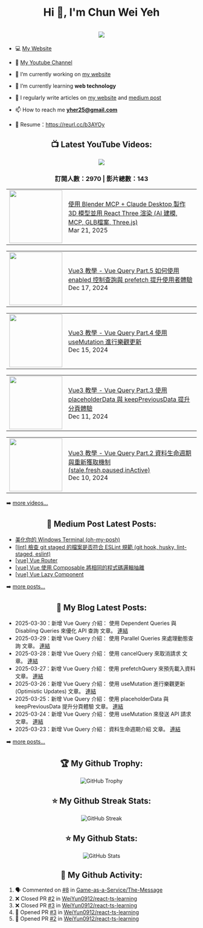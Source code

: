 <h1 align="center">Hi 👋, I'm Chun Wei Yeh<br><br> <img src="https://komarev.com/ghpvc/?username=weiyun0912&style=for-the-badge"></h1>

- 💻 [My Website](https://wei-docusaurus-vercel.vercel.app)

- 🎥 [My Youtube Channel](https://www.youtube.com/channel/UCy1Q33r6POsxGTtZcOF--Fw)

- 🔭 I’m currently working on [my website](https://wei-docusaurus-vercel.vercel.app)

- 🌱 I’m currently learning **web technology**

- 📝 I regularly write articles on [my website](https://wei-docusaurus-vercel.vercel.app/docs/intro) and [medium post](https://medium.com/@weiyun0912)

- 📫 How to reach me **yher25@gmail.com**

- 📓 Resume：https://reurl.cc/b3AYOy

<h2 align="center">📺 Latest YouTube Videos:</h2>

<div align="center">

[<img src="https://img.shields.io/badge/-Subscribe-red?style=for-the-badge&logo=youtube&logoColor=white"/>](https://www.youtube.com/channel/UCy1Q33r6POsxGTtZcOF--Fw?sub_confirmation=1)

</div>

<!-- UPDATE_YOUTUBE:START -->
<div align="center"><h3>訂閱人數：2970 | 影片總數：143</h3></div>
<!-- UPDATE_YOUTUBE:END -->
<!-- YOUTUBE:START --><table><tr><td><a href="https://www.youtube.com/watch?v=IC8OX9tjbsU"><img width="140px" src="https://i.ytimg.com/vi/IC8OX9tjbsU/mqdefault.jpg"></a></td>
<td><a href="https://www.youtube.com/watch?v=IC8OX9tjbsU">使用 Blender MCP + Claude Desktop 製作 3D 模型並用 React Three 渲染 &lpar;AI 建模, MCP, GLB檔案, Three.js&rpar;</a><br/>Mar 21, 2025</td></tr></table>
<table><tr><td><a href="https://www.youtube.com/watch?v=8TpZAL-E6gs"><img width="140px" src="https://i.ytimg.com/vi/8TpZAL-E6gs/mqdefault.jpg"></a></td>
<td><a href="https://www.youtube.com/watch?v=8TpZAL-E6gs">Vue3 教學 - Vue Query Part.5 如何使用 enabled 控制查詢與 prefetch 提升使用者體驗</a><br/>Dec 17, 2024</td></tr></table>
<table><tr><td><a href="https://www.youtube.com/watch?v=I-qGvLln-pg"><img width="140px" src="https://i.ytimg.com/vi/I-qGvLln-pg/mqdefault.jpg"></a></td>
<td><a href="https://www.youtube.com/watch?v=I-qGvLln-pg">Vue3 教學 - Vue Query Part.4 使用 useMutation 進行樂觀更新</a><br/>Dec 15, 2024</td></tr></table>
<table><tr><td><a href="https://www.youtube.com/watch?v=skJWxXDljS0"><img width="140px" src="https://i.ytimg.com/vi/skJWxXDljS0/mqdefault.jpg"></a></td>
<td><a href="https://www.youtube.com/watch?v=skJWxXDljS0">Vue3 教學 - Vue Query Part.3 使用 placeholderData 與 keepPreviousData 提升分頁體驗</a><br/>Dec 11, 2024</td></tr></table>
<table><tr><td><a href="https://www.youtube.com/watch?v=pxHSArLEvgs"><img width="140px" src="https://i.ytimg.com/vi/pxHSArLEvgs/mqdefault.jpg"></a></td>
<td><a href="https://www.youtube.com/watch?v=pxHSArLEvgs">Vue3 教學 - Vue Query Part.2 資料生命週期與重新獲取機制 &lpar;stale,fresh,paused,inActive&rpar;</a><br/>Dec 10, 2024</td></tr></table>
<!-- YOUTUBE:END -->

➡️ [more videos...](https://youtube.com/123123960)

<h2 align="center">📕 Medium Post Latest Posts:</h2>

<!-- BLOG-POST-LIST:START -->
- [美化你的 Windows Terminal &lpar;oh-my-posh&rpar;](https://medium.com/@weiyun0912/%E7%BE%8E%E5%8C%96%E4%BD%A0%E7%9A%84-windows-terminal-oh-my-posh-7f150d1497dc?source=rss-d8aa3754f97a------2)
- [[lint] 檢查 git staged 的檔案是否符合 ESLint 規範 &lpar;git hook, husky, lint-staged, eslint&rpar;](https://medium.com/@weiyun0912/lint-%E6%AA%A2%E6%9F%A5-git-staged-%E7%9A%84%E6%AA%94%E6%A1%88%E6%98%AF%E5%90%A6%E7%AC%A6%E5%90%88-eslint-%E8%A6%8F%E7%AF%84-git-hook-husky-lint-staged-eslint-266d59e4b2b3?source=rss-d8aa3754f97a------2)
- [[vue] Vue Router](https://medium.com/@weiyun0912/vue-vue-router-ced5cf217f67?source=rss-d8aa3754f97a------2)
- [[vue] Vue 使用 Composable 將相同的程式碼邏輯抽離](https://medium.com/@weiyun0912/vue-vue-%E4%BD%BF%E7%94%A8-composable-%E5%B0%87%E7%9B%B8%E5%90%8C%E7%9A%84%E7%A8%8B%E5%BC%8F%E7%A2%BC%E9%82%8F%E8%BC%AF%E6%8A%BD%E9%9B%A2-d94ca3c550e6?source=rss-d8aa3754f97a------2)
- [[vue] Vue Lazy Component](https://medium.com/@weiyun0912/vue-vue-lazy-component-80d454adfbb9?source=rss-d8aa3754f97a------2)
<!-- BLOG-POST-LIST:END -->

➡️ [more posts...](https://medium.com/@weiyun0912)

<h2 align="center">📕 My Blog Latest Posts:</h2>

<!-- UPDATE_WEISITE:START -->
- 2025-03-30：新增 Vue Query 介紹： 使用 Dependent Queries 與 Disabling Queries 來優化 API 查詢 文章。 [連結](https://wei-docusaurus-vercel.vercel.app/docs/Vue/Vue-30/Vue-Query-Disable-Depend)
- 2025-03-29：新增 Vue Query 介紹： 使用 Parallel Queries 來處理動態查詢 文章。 [連結](https://wei-docusaurus-vercel.vercel.app/docs/Vue/Vue-30/Vue-Query-Parallel)
- 2025-03-28：新增 Vue Query 介紹： 使用 cancelQuery 來取消請求 文章。 [連結](https://wei-docusaurus-vercel.vercel.app/docs/Vue/Vue-30/Vue-Query-Cancel-Query)
- 2025-03-27：新增 Vue Query 介紹： 使用 prefetchQuery 來預先載入資料 文章。 [連結](https://wei-docusaurus-vercel.vercel.app/docs/Vue/Vue-30/Vue-Query-Prefetching)
- 2025-03-26：新增 Vue Query 介紹： 使用 useMutation 進行樂觀更新 (Optimistic Updates) 文章。 [連結](https://wei-docusaurus-vercel.vercel.app/docs/Vue/Vue-30/Vue-Query-Optimistic-Updates)
- 2025-03-25：新增 Vue Query 介紹： 使用 placeholderData 與 keepPreviousData 提升分頁體驗 文章。 [連結](https://wei-docusaurus-vercel.vercel.app/docs/Vue/Vue-30/Vue-Query-Page-UX)
- 2025-03-24：新增 Vue Query 介紹： 使用 useMutation 來發送 API 請求 文章。 [連結](https://wei-docusaurus-vercel.vercel.app/docs/Vue/Vue-30/Vue-Query-Use-Mutation)
- 2025-03-23：新增 Vue Query 介紹： 資料生命週期介紹 文章。 [連結](https://wei-docusaurus-vercel.vercel.app/docs/Vue/Vue-30/Vue-Query-Lifecycle)
<!-- UPDATE_WEISITE:END -->


➡️ [more posts...](https://wei-docusaurus-vercel.vercel.app/docs/intro)

<h2 align="center">🏆 My Github Trophy:</h2>
<p align="center">
  <img alt="GitHub Trophy" src="https://github-profile-trophy.vercel.app/?username=weiyun0912&theme=darkhub&title=MultiLanguage,Commits,Repositories,Stars,Followers,PullRequest&row=2&column=3&margin-w=10&margin-h=10" />
</p>

<h2 align="center">⭐️ My Github Streak Stats:</h2>
<p align="center">
  <img alt="GitHub Streak" src="https://github-readme-streak-stats.herokuapp.com/?user=WeiYun0912&theme=dark" />
</p>

<h2 align="center">⭐️ My Github Stats:</h2>
<p align="center">
<img  alt="GitHub Stats" src="https://github-readme-stats.vercel.app/api?username=weiyun0912&show_icons=true&theme=dracula&hide=issues&hide_border=true" />
</p>


<h2 align="center">👣 My Github Activity:</h2>

<!--START_SECTION:activity-->
1. 🗣 Commented on [#8](https://github.com/Game-as-a-Service/The-Message/pull/8#issuecomment-1730780345) in [Game-as-a-Service/The-Message](https://github.com/Game-as-a-Service/The-Message)
2. ❌ Closed PR [#2](https://github.com/WeiYun0912/react-ts-learning/pull/2) in [WeiYun0912/react-ts-learning](https://github.com/WeiYun0912/react-ts-learning)
3. ❌ Closed PR [#3](https://github.com/WeiYun0912/react-ts-learning/pull/3) in [WeiYun0912/react-ts-learning](https://github.com/WeiYun0912/react-ts-learning)
4. 💪 Opened PR [#3](https://github.com/WeiYun0912/react-ts-learning/pull/3) in [WeiYun0912/react-ts-learning](https://github.com/WeiYun0912/react-ts-learning)
5. 💪 Opened PR [#2](https://github.com/WeiYun0912/react-ts-learning/pull/2) in [WeiYun0912/react-ts-learning](https://github.com/WeiYun0912/react-ts-learning)
<!--END_SECTION:activity-->

